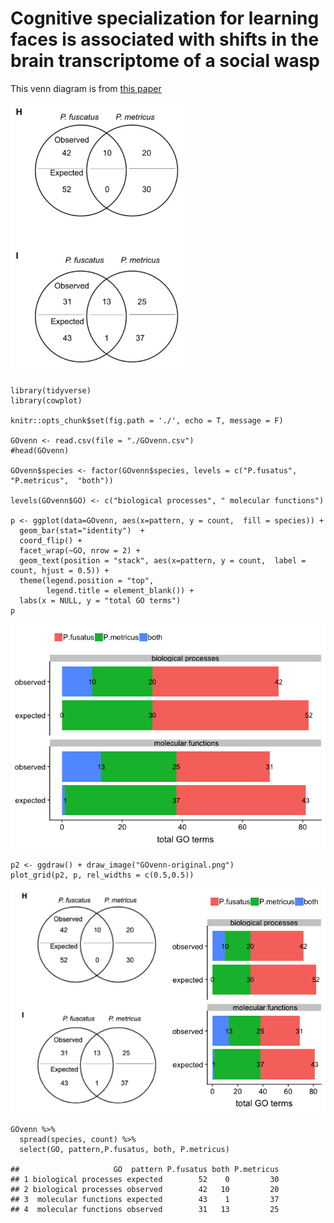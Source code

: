 Cognitive specialization for learning faces is associated with shifts in the brain transcriptome of a social wasp
=================================================================================================================

This venn diagram is from [this
paper](http://jeb.biologists.org/content/220/12/2149)

![](GOvenn-original.png)

    library(tidyverse)
    library(cowplot)

    knitr::opts_chunk$set(fig.path = './', echo = T, message = F)

    GOvenn <- read.csv(file = "./GOvenn.csv")
    #head(GOvenn)

    GOvenn$species <- factor(GOvenn$species, levels = c("P.fusatus", "P.metricus",  "both"))

    levels(GOvenn$GO) <- c("biological processes", " molecular functions")

    p <- ggplot(data=GOvenn, aes(x=pattern, y = count,  fill = species)) + 
      geom_bar(stat="identity")  + 
      coord_flip() +
      facet_wrap(~GO, nrow = 2) +
      geom_text(position = "stack", aes(x=pattern, y = count,  label = count, hjust = 0.5)) +
      theme(legend.position = "top",
            legend.title = element_blank()) +
      labs(x = NULL, y = "total GO terms")
    p

![](./GOvenn-alt-1.png)

    p2 <- ggdraw() + draw_image("GOvenn-original.png")
    plot_grid(p2, p, rel_widths = c(0.5,0.5))

![](./toth-original-alt-1.png)

    GOvenn %>%
      spread(species, count) %>%
      select(GO, pattern,P.fusatus, both, P.metricus)

    ##                     GO  pattern P.fusatus both P.metricus
    ## 1 biological processes expected        52    0         30
    ## 2 biological processes observed        42   10         20
    ## 3  molecular functions expected        43    1         37
    ## 4  molecular functions observed        31   13         25
